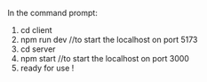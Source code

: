 In the command prompt:
1. cd client
2. npm run dev //to start the localhost on port 5173
3. cd server
4. npm start //to start the localhost on port 3000
5. ready for use !
